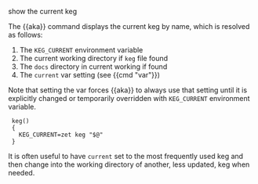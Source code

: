 show the current keg

The {{aka}} command displays the current keg by name, which is resolved as follows:

1.  The `KEG_CURRENT` environment variable
2.  The current working directory if `keg` file found
3.  The `docs` directory in current working if found
4.  The `current` var setting (see {{cmd "var"}})

Note that setting the var forces {{aka}} to always use that setting until it is explicitly changed or temporarily overridden with `KEG_CURRENT` environment variable.

     keg()
     {
       KEG_CURRENT=zet keg "$@"
     }

It is often useful to have `current` set to the most frequently used keg and then change into the working directory of another, less updated, keg when needed.
